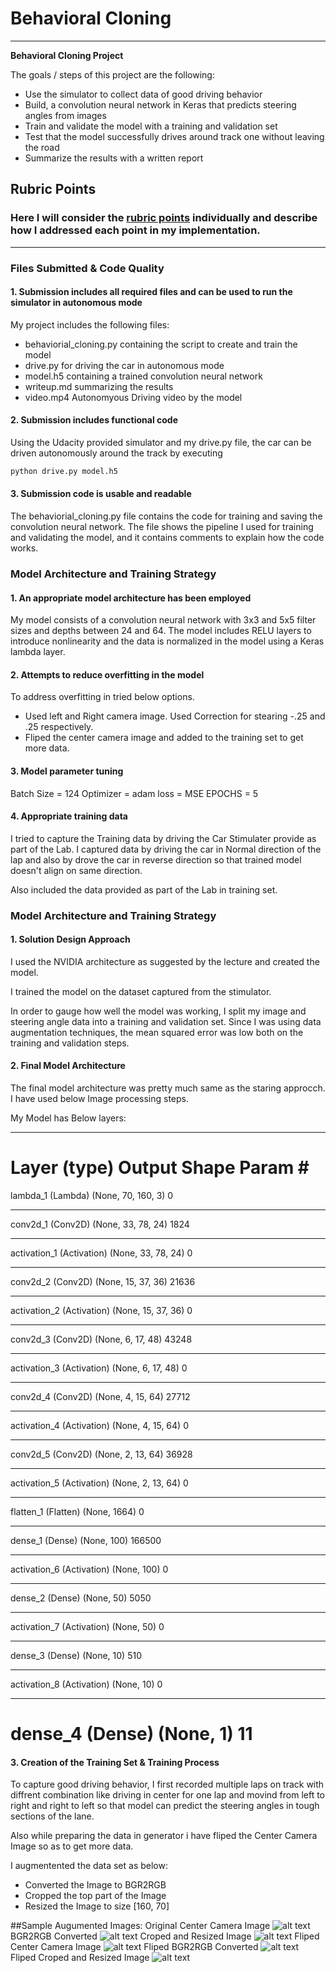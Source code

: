 # **Behavioral Cloning** 

---

**Behavioral Cloning Project**

The goals / steps of this project are the following:
* Use the simulator to collect data of good driving behavior
* Build, a convolution neural network in Keras that predicts steering angles from images
* Train and validate the model with a training and validation set
* Test that the model successfully drives around track one without leaving the road
* Summarize the results with a written report


[//]: # (Image References)

[image1]: ./writeImage/OriginalImage.png "Original Image"
[image2]: ./writeImage/org_bgr2rgb.png "BRG to RGB converted"
[image3]: ./writeImage/org_cropped_and_resized.png "Cropped and resized"
[image4]: ./writeImage/flipedImage.png "Flipped Image"
[image5]: ./writeImage/flip_bgr2rgd.png "Flipped BRG to RGB converted"
[image6]: ./writeImage/flipped_cropped_and_resized.png "Flipped Cropped and resized"
[image7]: ./writeImage/placeholder_small.png "Flipped Image"

## Rubric Points
### Here I will consider the [rubric points](https://review.udacity.com/#!/rubrics/432/view) individually and describe how I addressed each point in my implementation.  

---
### Files Submitted & Code Quality

#### 1. Submission includes all required files and can be used to run the simulator in autonomous mode

My project includes the following files:
* behaviorial_cloning.py containing the script to create and train the model
* drive.py for driving the car in autonomous mode
* model.h5 containing a trained convolution neural network 
* writeup.md summarizing the results
* video.mp4 Autonomyous Driving video by the model 

#### 2. Submission includes functional code
Using the Udacity provided simulator and my drive.py file, the car can be driven autonomously around the track by executing 
```sh
python drive.py model.h5
```

#### 3. Submission code is usable and readable

The behaviorial_cloning.py file contains the code for training and saving the convolution neural network. The file shows the pipeline I used for training and validating the model, and it contains comments to explain how the code works.

### Model Architecture and Training Strategy

#### 1. An appropriate model architecture has been employed

My model consists of a convolution neural network with 3x3 and 5x5 filter sizes and depths between 24 and 64. The model includes RELU layers to introduce nonlinearity and the data is normalized in the model using a Keras lambda layer.

#### 2. Attempts to reduce overfitting in the model

To address overfitting in tried below options.
* Used left and Right camera image. Used Correction for stearing -.25 and .25 respectively.
* Fliped the center camera image and added to the training set to get more data.

#### 3. Model parameter tuning

Batch Size = 124
Optimizer = adam
loss = MSE
EPOCHS = 5

#### 4. Appropriate training data
 
I tried to capture the Training data by driving the Car Stimulater provide as part of the  Lab.
I captured data by driving the car in Normal direction of the lap and also by drove the car in reverse direction so that trained model doesn't  align on same direction.

Also included the data provided as part of the Lab in training set.

### Model Architecture and Training Strategy

#### 1. Solution Design Approach

I used the NVIDIA architecture as suggested by the lecture and created the model.

I trained the model on the dataset captured from the stimulator.

In order to gauge how well the model was working, I split my image and steering angle data into a training and validation set. Since I was using data augmentation techniques, the mean squared error was low both on the training and validation steps.

#### 2. Final Model Architecture

The final model architecture was pretty much same as the staring approcch. I have used below Image processing steps.

My Model has Below layers:

_________________________________________________________________
Layer (type)                 Output Shape              Param #   
=================================================================
lambda_1 (Lambda)            (None, 70, 160, 3)        0         
_________________________________________________________________
conv2d_1 (Conv2D)            (None, 33, 78, 24)        1824      
_________________________________________________________________
activation_1 (Activation)    (None, 33, 78, 24)        0         
_________________________________________________________________
conv2d_2 (Conv2D)            (None, 15, 37, 36)        21636     
_________________________________________________________________
activation_2 (Activation)    (None, 15, 37, 36)        0         
_________________________________________________________________
conv2d_3 (Conv2D)            (None, 6, 17, 48)         43248     
_________________________________________________________________
activation_3 (Activation)    (None, 6, 17, 48)         0         
_________________________________________________________________
conv2d_4 (Conv2D)            (None, 4, 15, 64)         27712     
_________________________________________________________________
activation_4 (Activation)    (None, 4, 15, 64)         0         
_________________________________________________________________
conv2d_5 (Conv2D)            (None, 2, 13, 64)         36928     
_________________________________________________________________
activation_5 (Activation)    (None, 2, 13, 64)         0         
_________________________________________________________________
flatten_1 (Flatten)          (None, 1664)              0         
_________________________________________________________________
dense_1 (Dense)              (None, 100)               166500    
_________________________________________________________________
activation_6 (Activation)    (None, 100)               0         
_________________________________________________________________
dense_2 (Dense)              (None, 50)                5050      
_________________________________________________________________
activation_7 (Activation)    (None, 50)                0         
_________________________________________________________________
dense_3 (Dense)              (None, 10)                510       
_________________________________________________________________
activation_8 (Activation)    (None, 10)                0         
_________________________________________________________________
dense_4 (Dense)              (None, 1)                 11        
=================================================================

#### 3. Creation of the Training Set & Training Process

To capture good driving behavior, I first recorded multiple laps on track with diffrent combination like driving in center for one lap and movind from left to right and right to left so that model can predict the steering angles in tough sections of the lane.

Also while preparing the data in generator i have fliped the Center Camera Image so as to get more data.

I  augmentented the data set as below:
 * Converted the Image to BGR2RGB
 * Cropped the top part of the Image
 * Resized the Image to size [160, 70]

##Sample Augumented Images:
Original Center Camera Image
![alt text][image1]
BGR2RGB Converted
![alt text][image2]
Croped and Resized Image
![alt text][image3]
Fliped Center Camera Image
![alt text][image4]
Fliped BGR2RGB Converted 
![alt text][image5]
Fliped Croped and Resized Image
![alt text][image6]



